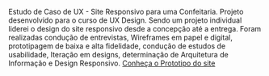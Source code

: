 Estudo de Caso de UX - Site Responsivo para uma Confeitaria.
Projeto desenvolvido para o curso de UX Design. Sendo um projeto individual  liderei o design do site responsivo desde a concepção até a entrega. 
Foram realizadas condução de entrevistas, Wireframes em papel e digital, prototipagem de baixa e alta fidelidade, condução de estudos de usabilidade, Iteração em designs, determinação de Arquitetura de Informação e Design Responsivo.
[Conheça o Prototipo do site](https://www.figma.com/proto/Q2YBZPMnDNKfQtbk6C0Utd/cake?type=design&node-id=362-198&t=Pkx2WkUIB4AanSS3-1&scaling=scale-down&page-id=0%3A1&mode=design)
